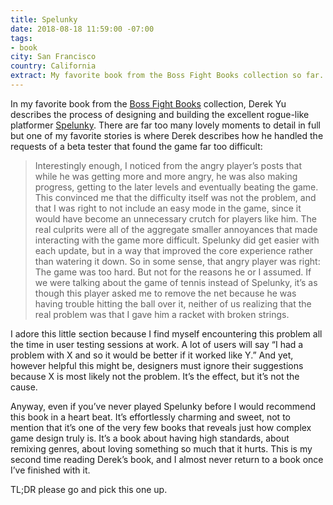 ```yaml
---
title: Spelunky
date: 2018-08-18 11:59:00 -07:00
tags:
- book
city: San Francisco
country: California
extract: My favorite book from the Boss Fight Books collection so far.
---
```


In my favorite book from the [Boss Fight Books](https://bossfightbooks.com/) collection, Derek Yu describes the process of designing and building the excellent rogue-like platformer [Spelunky](https://bossfightbooks.com/products/spelunky-by-derek-yu). There are far too many lovely moments to detail in full but one of my favorite stories is where Derek describes how he handled the requests of a beta tester that found the game far too difficult:

> Interestingly enough, I noticed from the angry player’s posts that while he was getting more and more angry, he was also making progress, getting to the later levels and eventually beating the game. This convinced me that the difficulty itself was not the problem, and that I was right to not include an easy mode in the game, since it would have become an unnecessary crutch for players like him. The real culprits were all of the aggregate smaller annoyances that made interacting with the game more difficult. Spelunky did get easier with each update, but in a way that improved the core experience rather than watering it down. So in some sense, that angry player was right: The game was too hard. But not for the reasons he or I assumed. If we were talking about the game of tennis instead of Spelunky, it’s as though this player asked me to remove the net because he was having trouble hitting the ball over it, neither of us realizing that the real problem was that I gave him a racket with broken strings.

I adore this little section because I find myself encountering this problem all the time in user testing sessions at work. A lot of users will say “I had a problem with X and so it would be better if it worked like Y.” And yet, however helpful this might be, designers must ignore their suggestions because X is most likely not the problem. It’s the effect, but it’s not the cause.

Anyway, even if you’ve never played Spelunky before I would recommend this book in a heart beat. It’s effortlessly charming and sweet, not to mention that it’s one of the very few books that reveals just how complex game design truly is. It’s a book about having high standards, about remixing genres, about loving something so much that it hurts. This is my second time reading Derek’s book, and I almost never return to a book once I’ve finished with it.

TL;DR please go and pick this one up.
